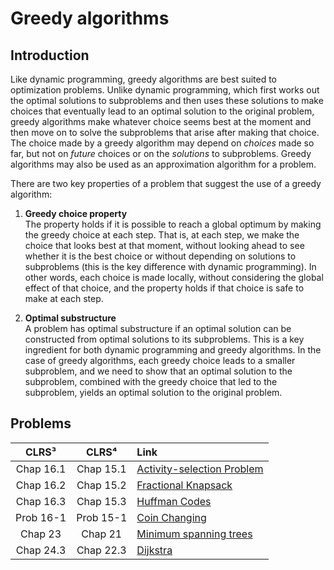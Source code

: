 # Greedy algorithms

## Introduction

Like dynamic programming, greedy algorithms are best suited to optimization problems. Unlike dynamic programming, which first works out the optimal solutions to subproblems and then uses these solutions to make choices that eventually lead to an optimal solution to the original problem, greedy algorithms make whatever choice seems best at the moment and then move on to solve the subproblems that arise after making that choice. The choice made by a greedy algorithm may depend on *choices* made so far, but not on *future* choices or on the *solutions* to subproblems. Greedy algorithms may also be used as an approximation algorithm for a problem.  

There are two key properties of a problem that suggest the use of a greedy algorithm:

1. **Greedy choice property**  
   The property holds if it is possible to reach a global optimum by making the greedy choice at each step. That is, at each step, we make the choice that looks best at that moment, without looking ahead to see whether it is the best choice or without depending on solutions to subproblems (this is the key difference with dynamic programming). In other words, each choice is made locally, without considering the global effect of that choice, and the property holds if that choice is safe to make at each step.

2. **Optimal substructure**  
   A problem has optimal substructure if an optimal solution can be constructed from optimal solutions to its subproblems. This is a key ingredient for both dynamic programming and greedy algorithms. In the case of greedy algorithms, each greedy choice leads to a smaller subproblem, and we need to show that an optimal solution to the subproblem, combined with the greedy choice that led to the subproblem, yields an optimal solution to the original problem.  

## Problems

| **CLRS³** | **CLRS⁴** | **Link** |
|:---:|:---:|:---|
| Chap 16.1 | Chap 15.1 | [Activity-selection Problem](https://github.com/pl3onasm/AADS/tree/main/algorithms/greedy/activity-selection)
| Chap 16.2 | Chap 15.2 | [Fractional Knapsack](https://github.com/pl3onasm/AADS/tree/main/algorithms/greedy/fract-knapsack)
| Chap 16.3 | Chap 15.3 | [Huffman Codes](https://github.com/pl3onasm/AADS/tree/main/algorithms/greedy/huffman)
| Prob 16-1 | Prob 15-1 | [Coin Changing](https://github.com/pl3onasm/AADS/tree/main/algorithms/greedy/coin-changing)
| Chap 23 | Chap 21 | [Minimum spanning trees](https://github.com/pl3onasm/AADS/tree/main/algorithms/graphs/mst)
| Chap 24.3 | Chap 22.3 | [Dijkstra](https://github.com/pl3onasm/AADS/tree/main/algorithms/graphs/dijkstra)
